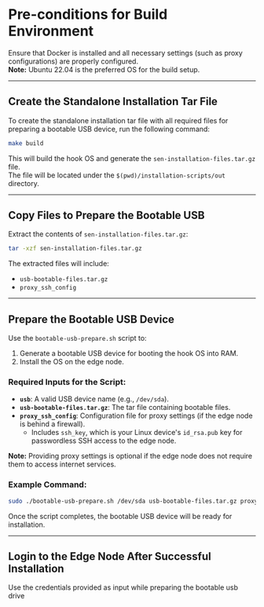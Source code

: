 # Pre-conditions for Build Environment

Ensure that Docker is installed and all necessary settings (such as proxy configurations) are properly configured.  
**Note:** Ubuntu 22.04 is the preferred OS for the build setup.

---

## Create the Standalone Installation Tar File

To create the standalone installation tar file with all required files for preparing a bootable USB device, run the following command:

```bash
make build
```

This will build the hook OS and generate the `sen-installation-files.tar.gz` file.  
The file will be located under the `$(pwd)/installation-scripts/out` directory.

---

## Copy Files to Prepare the Bootable USB

Extract the contents of `sen-installation-files.tar.gz`:

```bash
tar -xzf sen-installation-files.tar.gz
```

The extracted files will include:

- `usb-bootable-files.tar.gz`
- `proxy_ssh_config`

---

## Prepare the Bootable USB Device

Use the `bootable-usb-prepare.sh` script to:

1. Generate a bootable USB device for booting the hook OS into RAM.
2. Install the OS on the edge node.

### Required Inputs for the Script:

- **`usb`**: A valid USB device name (e.g., `/dev/sda`).
- **`usb-bootable-files.tar.gz`**: The tar file containing bootable files.
- **`proxy_ssh_config`**: Configuration file for proxy settings (if the edge node is behind a firewall).  
    - Includes `ssh_key`, which is your Linux device's `id_rsa.pub` key for passwordless SSH access to the edge node.

**Note:** Providing proxy settings is optional if the edge node does not require them to access internet services.

### Example Command:

```bash
sudo ./bootable-usb-prepare.sh /dev/sda usb-bootable-files.tar.gz proxy_ssh_config
```

Once the script completes, the bootable USB device will be ready for installation.

---

## Login to the Edge Node After Successful Installation

Use the credentials provided as input while preparing the bootable usb drive

